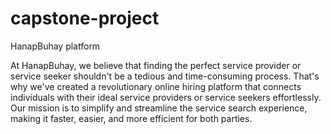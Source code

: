 # capstone-project
HanapBuhay platform

At HanapBuhay, we believe that finding the perfect service provider or service seeker shouldn't be a tedious and time-consuming process. That's why we've created a revolutionary online hiring platform that connects individuals with their ideal service providers or service seekers effortlessly. Our mission is to simplify and streamline the service search experience, making it faster, easier, and more efficient for both parties.


